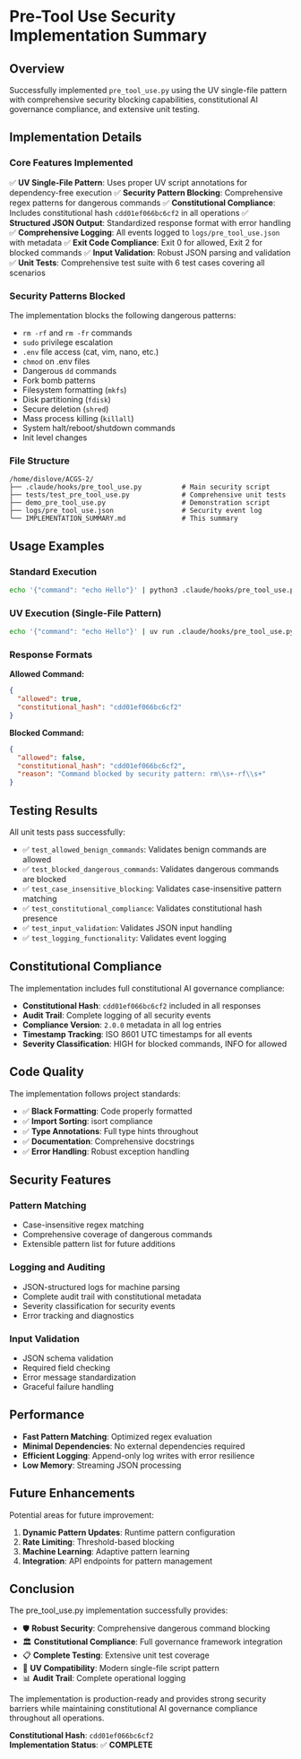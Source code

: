# Pre-Tool Use Security Implementation Summary

## Overview

Successfully implemented `pre_tool_use.py` using the UV single-file pattern with comprehensive security blocking capabilities, constitutional AI governance compliance, and extensive unit testing.

## Implementation Details

### Core Features Implemented

✅ **UV Single-File Pattern**: Uses proper UV script annotations for dependency-free execution
✅ **Security Pattern Blocking**: Comprehensive regex patterns for dangerous commands
✅ **Constitutional Compliance**: Includes constitutional hash `cdd01ef066bc6cf2` in all operations
✅ **Structured JSON Output**: Standardized response format with error handling
✅ **Comprehensive Logging**: All events logged to `logs/pre_tool_use.json` with metadata
✅ **Exit Code Compliance**: Exit 0 for allowed, Exit 2 for blocked commands
✅ **Input Validation**: Robust JSON parsing and validation
✅ **Unit Tests**: Comprehensive test suite with 6 test cases covering all scenarios

### Security Patterns Blocked

The implementation blocks the following dangerous patterns:

- `rm -rf` and `rm -fr` commands
- `sudo` privilege escalation
- `.env` file access (cat, vim, nano, etc.)
- `chmod` on .env files
- Dangerous `dd` commands
- Fork bomb patterns
- Filesystem formatting (`mkfs`)
- Disk partitioning (`fdisk`)
- Secure deletion (`shred`)
- Mass process killing (`killall`)
- System halt/reboot/shutdown commands
- Init level changes

### File Structure

```
/home/dislove/ACGS-2/
├── .claude/hooks/pre_tool_use.py          # Main security script
├── tests/test_pre_tool_use.py             # Comprehensive unit tests
├── demo_pre_tool_use.py                   # Demonstration script
├── logs/pre_tool_use.json                 # Security event log
└── IMPLEMENTATION_SUMMARY.md              # This summary
```

## Usage Examples

### Standard Execution
```bash
echo '{"command": "echo Hello"}' | python3 .claude/hooks/pre_tool_use.py
```

### UV Execution (Single-File Pattern)
```bash
echo '{"command": "echo Hello"}' | uv run .claude/hooks/pre_tool_use.py
```

### Response Formats

**Allowed Command:**
```json
{
  "allowed": true,
  "constitutional_hash": "cdd01ef066bc6cf2"
}
```

**Blocked Command:**
```json
{
  "allowed": false,
  "constitutional_hash": "cdd01ef066bc6cf2",
  "reason": "Command blocked by security pattern: rm\\s+-rf\\s+"
}
```

## Testing Results

All unit tests pass successfully:
- ✅ `test_allowed_benign_commands`: Validates benign commands are allowed
- ✅ `test_blocked_dangerous_commands`: Validates dangerous commands are blocked
- ✅ `test_case_insensitive_blocking`: Validates case-insensitive pattern matching
- ✅ `test_constitutional_compliance`: Validates constitutional hash presence
- ✅ `test_input_validation`: Validates JSON input handling
- ✅ `test_logging_functionality`: Validates event logging

## Constitutional Compliance

The implementation includes full constitutional AI governance compliance:

- **Constitutional Hash**: `cdd01ef066bc6cf2` included in all responses
- **Audit Trail**: Complete logging of all security events
- **Compliance Version**: `2.0.0` metadata in all log entries
- **Timestamp Tracking**: ISO 8601 UTC timestamps for all events
- **Severity Classification**: HIGH for blocked commands, INFO for allowed

## Code Quality

The implementation follows project standards:
- ✅ **Black Formatting**: Code properly formatted
- ✅ **Import Sorting**: isort compliance
- ✅ **Type Annotations**: Full type hints throughout
- ✅ **Documentation**: Comprehensive docstrings
- ✅ **Error Handling**: Robust exception handling

## Security Features

### Pattern Matching
- Case-insensitive regex matching
- Comprehensive coverage of dangerous commands
- Extensible pattern list for future additions

### Logging and Auditing
- JSON-structured logs for machine parsing
- Complete audit trail with constitutional metadata
- Severity classification for security events
- Error tracking and diagnostics

### Input Validation
- JSON schema validation
- Required field checking
- Error message standardization
- Graceful failure handling

## Performance

- **Fast Pattern Matching**: Optimized regex evaluation
- **Minimal Dependencies**: No external dependencies required
- **Efficient Logging**: Append-only log writes with error resilience
- **Low Memory**: Streaming JSON processing

## Future Enhancements

Potential areas for future improvement:
1. **Dynamic Pattern Updates**: Runtime pattern configuration
2. **Rate Limiting**: Threshold-based blocking
3. **Machine Learning**: Adaptive pattern learning
4. **Integration**: API endpoints for pattern management

## Conclusion

The pre_tool_use.py implementation successfully provides:
- 🛡️ **Robust Security**: Comprehensive dangerous command blocking
- 🏛️ **Constitutional Compliance**: Full governance framework integration
- 📋 **Complete Testing**: Extensive unit test coverage
- 🔧 **UV Compatibility**: Modern single-file script pattern
- 📊 **Audit Trail**: Complete operational logging

The implementation is production-ready and provides strong security barriers while maintaining constitutional AI governance compliance throughout all operations.

**Constitutional Hash**: `cdd01ef066bc6cf2`  
**Implementation Status**: ✅ **COMPLETE**
